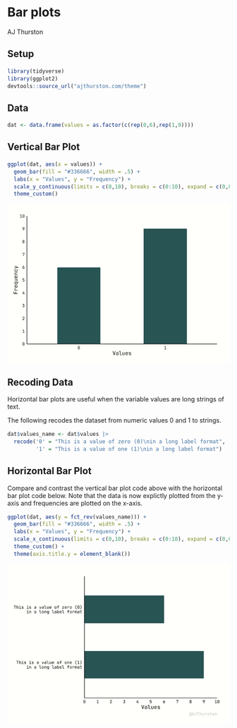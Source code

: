 # Bar plots
AJ Thurston

## Setup

``` r
library(tidyverse)
library(ggplot2)
devtools::source_url("ajthurston.com/theme")
```

## Data

``` r
dat <- data.frame(values = as.factor(c(rep(0,6),rep(1,9))))
```

## Vertical Bar Plot

``` r
ggplot(dat, aes(x = values)) +
  geom_bar(fill = "#336666", width = .5) +
  labs(x = "Values", y = "Frequency") +
  scale_y_continuous(limits = c(0,10), breaks = c(0:10), expand = c(0,0)) +
  theme_custom()
```

![](bar_files/figure-commonmark/plot-1.png)

## Recoding Data

Horizontal bar plots are useful when the variable values are long
strings of text.

The following recodes the dataset from numeric values 0 and 1 to
strings.

``` r
dat$values_name <- dat$values |>
  recode('0' = "This is a value of zero (0)\nin a long label format",
         '1' = "This is a value of one (1)\nin a long label format")
```

## Horizontal Bar Plot

Compare and contrast the vertical bar plot code above with the
horizontal bar plot code below. Note that the data is now explictly
plotted from the y-axis and frequencies are plotted on the x-axis.

``` r
ggplot(dat, aes(y = fct_rev(values_name))) +
  geom_bar(fill = "#336666", width = .5) +
  labs(x = "Values", y = "Frequency") +
  scale_x_continuous(limits = c(0,10), breaks = c(0:10), expand = c(0,0)) +
  theme_custom() +
  theme(axis.title.y = element_blank())
```

![](bar_files/figure-commonmark/horizontal_bar-1.png)
